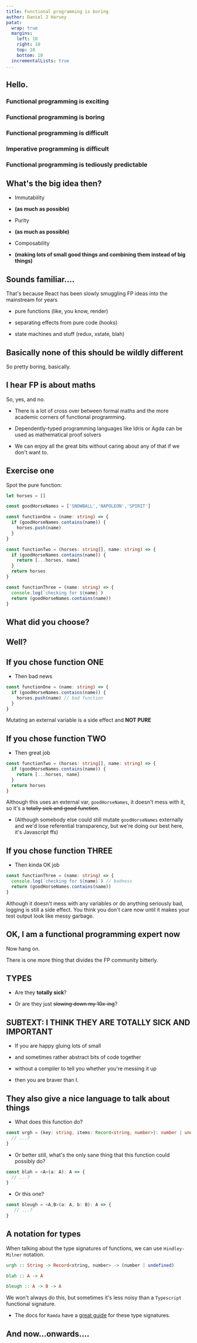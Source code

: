 ```yaml
---
title: Functional programming is boring
author: Daniel J Harvey 
patat:
  wrap: true
  margins:
    left: 10
    right: 10
    top: 10
    bottom: 10
  incrementalLists: true
...
```


## Hello.

### Functional programming is exciting

### Functional programming is **boring**

### Functional programming is difficult

### **Imperative** programming is difficult

### Functional programming is **tediously predictable**

## What's the big idea then?

- Immutability 

- __(as much as possible)__

- Purity

- __(as much as possible)__

- Composability

- __(making lots of small good things and combining them instead of big things)__

## Sounds familiar....

That's because React has been slowly smuggling FP ideas into the mainstream for
years

- pure functions (like, you know, render)

- separating effects from pure code (hooks)

- state machines and stuff (redux, xstate, blah)

## Basically none of this should be wildly different

So pretty boring, basically.

## I hear FP is about maths

So, yes, and no.

- There is a lot of cross over between formal maths and the more academic corners of functional
  programming.

- Dependently-typed programming languages like Idris or Agda can be used as
  mathematical proof solvers

- We can enjoy all the great bits without caring about any of that if we don't
  want to. 

## Exercise one

Spot the pure function:

```typescript
let horses = []

const goodHorseNames = ['SNOWBALL','NAPOLEON','SPIRIT']

const functionOne = (name: string) => {
  if (goodHorseNames.contains(name)) {
    horses.push(name)
  }
}

const functionTwo = (horses: string[], name: string) => {
  if (goodHorseNames.contains(name)) {
    return [...horses, name]
  }
  return horses
}

const functionThree = (name: string) => {
  console.log(`checking for ${name}`)
  return (goodHorseNames.contains(name))
}
```


## What did you choose?

## Well?

## If you chose function **ONE**

- Then bad news

```typescript
const functionOne = (name: string) => {
  if (goodHorseNames.contains(name)) {
    horses.push(name) // bad function
  }
}
```

Mutating an external variable is a side effect and __NOT PURE__

## If you chose function **TWO**

- Then great job

```typescript
const functionTwo = (horses: string[], name: string) => {
  if (goodHorseNames.contains(name)) {
    return [...horses, name]
  }
  return horses
}
```

Although this uses an external var, `goodHorseNames`, it doesn't mess with it,
so it's a ~~totally sick and good function~~.

- (Although somebody else could still mutate `goodHorseNames` externally and we'd lose referential transparency, but we're doing our best here, it's Javascript ffs)

## If you chose function **THREE**

- Then kinda OK job

```typescript
const functionThree = (name: string) => {
  console.log(`checking for ${name}`) // badness
  return (goodHorseNames.contains(name))
}
```

Although it doesn't mess with any variables or do anything seriously bad,
logging is still a side effect. You think you don't care now until it makes
your test output look like messy garbage.

## OK, I am a functional programming expert now

Now hang on.

There is one more thing that divides the FP community bitterly.

## TYPES

- Are they __totally sick__?

- Or are they just ~~slowing down my 10x-ing~~?

## SUBTEXT: I THINK THEY ARE TOTALLY SICK AND IMPORTANT

- If you are happy gluing lots of small

- and sometimes rather abstract bits of code together

- without a compiler to tell you whether you're messing it up

- then you are braver than I.

## They also give a nice language to talk about things

- What does this function do?

```typescript
const urgh = (key: string, items: Record<string, number>): number | undefined => {
  // ...? 
}
```

- Or better still, what's the only sane thing that this function could possibly do?

```typescript
const blah = <A>(a: A): A => {
  // ...?
}
```

- Or this one?

```typescript
const bleugh = <A,B>(a: A, b: B): A => {
   // ...?
}
```

## A notation for types

When talking about the type signatures of functions, we can use `Hindley-Milner` notation.

```haskell
urgh :: String -> Record<string, number> -> (number | undefined)
```

```haskell
blah :: A -> A
```

```haskell
bleugh :: A -> B -> A
```

We won't always do this, but sometimes it's less noisy than a `Typescript`
functional signature.

- The docs for `Ramda` have a [great guide](https://github.com/ramda/ramda/wiki/Type-Signatures) for these type signatures.

## And now...onwards....

